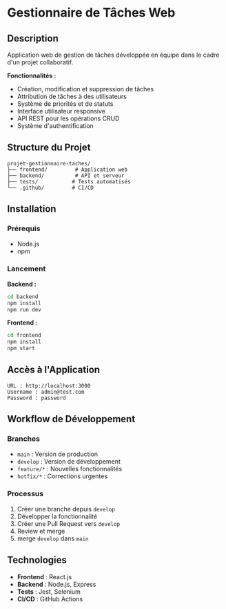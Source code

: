 # Gestionnaire de Tâches Web

## Description

Application web de gestion de tâches développée en équipe dans le cadre d'un projet collaboratif.

**Fonctionnalités :**
- Création, modification et suppression de tâches
- Attribution de tâches à des utilisateurs
- Système de priorités et de statuts
- Interface utilisateur responsive
- API REST pour les opérations CRUD
- Système d'authentification

## Structure du Projet

```
projet-gestionnaire-taches/
├── frontend/         # Application web
├── backend/          # API et serveur
├── tests/           # Tests automatisés
└── .github/         # CI/CD
```

## Installation

### Prérequis
- Node.js
- npm

### Lancement

**Backend :**
```bash
cd backend
npm install
npm run dev
```

**Frontend :**
```bash
cd frontend
npm install
npm start
```

## Accès à l'Application

```
URL : http://localhost:3000
Username : admin@test.com
Password : password
```

## Workflow de Développement

### Branches
- `main` : Version de production
- `develop` : Version de développement
- `feature/*` : Nouvelles fonctionnalités
- `hotfix/*` : Corrections urgentes

### Processus
1. Créer une branche depuis `develop`
2. Développer la fonctionnalité
3. Créer une Pull Request vers `develop`
4. Review et merge
5. merge `develop` dans `main`

## Technologies

- **Frontend** : React.js
- **Backend** : Node.js, Express
- **Tests** : Jest, Selenium
- **CI/CD** : GitHub Actions
